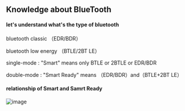 ## Knowledge about BlueTooth

#### let's understand what's the type of bluetooth

bluetooth classic （EDR/BDR）

bluetooth low energy （BTLE/2BT LE）


single-mode : "Smart" means only BTLE or 2BTLE or EDR/BDR 

double-mode : "Smart Ready" means （EDR/BDR）and（BTLE+2BT LE）


#### relationship of Smart and Samrt Ready
![image](https://user-images.githubusercontent.com/53502912/173227480-89775051-7bfb-4745-915a-bb5d8e0afcdc.png)

